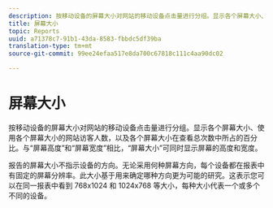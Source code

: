 ```yaml
---
description: 按移动设备的屏幕大小对网站的移动设备点击量进行分组。显示各个屏幕大小、使用各个屏幕大小的网站访客人数，以及各个屏幕大小在查看总次数中所占的百分比。与“屏幕高度”和“屏幕宽度”相比，“屏幕大小”可同时显示屏幕的高度和宽度。
title: 屏幕大小
topic: Reports
uuid: a71378c7-91b1-43da-8583-fbbdc5df39ba
translation-type: tm+mt
source-git-commit: 99ee24efaa517e8da700c67818c111c4aa90dc02

---
```



# 屏幕大小

按移动设备的屏幕大小对网站的移动设备点击量进行分组。显示各个屏幕大小、使用各个屏幕大小的网站访客人数，以及各个屏幕大小在查看总次数中所占的百分比。与“屏幕高度”和“屏幕宽度”相比，“屏幕大小”可同时显示屏幕的高度和宽度。

报告的屏幕大小不指示设备的方向。无论采用何种屏幕方向，每个设备都在报表中有固定的屏幕分辨率。此大小基于用来确定哪种方向更为可能的研究。这表示您可以在同一报表中看到 768x1024 和 1024x768 等大小，每种大小代表一个或多个不同的设备。
